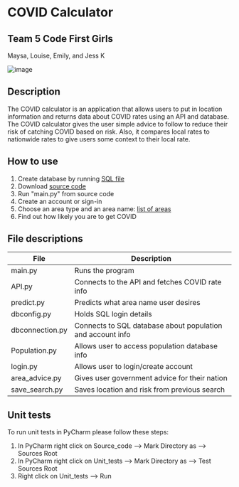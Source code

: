 # COVID Calculator

## Team 5 Code First Girls
Maysa, Louise, Emily, and Jess K

![image](https://user-images.githubusercontent.com/83308735/180663618-639532f5-18b1-4b8b-9bff-473e6c09f40d.png)

## Description

The COVID calculator is an application that allows users to put in location information and returns data about COVID 
rates using an API and database. The COVID calculator gives the user simple advice to follow to reduce their risk of 
catching COVID based on risk. Also, it compares local rates to nationwide rates to 
give users some context to their local rate.

## How to use

1. Create database by running [SQL file](https://github.com/jessicakan789/team5/tree/main/Database)
2. Download [source code](https://github.com/jessicakan789/team5/tree/main/Source_code)
3. Run "main.py" from source code
4. Create an account or sign-in
5. Choose an area type and an area name:
[list of areas](https://github.com/jessicakan789/team5/tree/main/Research/area_names.txt)
6. Find out how likely you are to get COVID


## File descriptions

| File | Description |
| ------- | -------------------------- |
| main.py | Runs the program |
| API.py | Connects to the API and fetches COVID rate info |
| predict.py | Predicts what area name user desires |
| dbconfig.py | Holds SQL login details |
| dbconnection.py | Connects to SQL database about population and account info |
| Population.py | Allows user to access population database info |
| login.py | Allows user to login/create account |
| area_advice.py | Gives user government advice for their nation |
| save_search.py | Saves location and risk from previous search |

## Unit tests
To run unit tests in PyCharm please follow these steps:
1. In PyCharm right click on Source_code --> Mark Directory as --> Sources Root
2. In PyCharm right click on Unit_tests --> Mark Directory as --> Test Sources Root
3. Right click on Unit_tests --> Run
